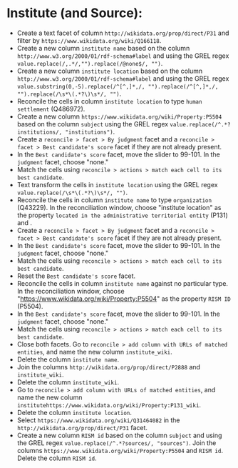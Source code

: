 # Institute (and Source):
- Create a text facet of column `http://wikidata.org/prop/direct/P31` and filter by `https://www.wikidata.org/wiki/Q166118`.
- Create a new column `institute name` based on the column `http://www.w3.org/2000/01/rdf-schema#label` and using the GREL regex `value.replace(/,.*/,"").replace(/@none$/, "")`.
- Create a new column `institute location` based on the column `http://www.w3.org/2000/01/rdf-schema#label` and using the GREL regex `value.substring(0,-5).replace(/^[^,]*,/, "").replace(/^[^,]*,/, "").replace(/\s*\(.*?\)\s*/, "")`.
- Reconcile the cells in column `institute location` to type `human settlement` (Q486972).
- Create a new column `https://www.wikidata.org/wiki/Property:P5504` based on the column `subject` using the GREL regex `value.replace(/^.*?institutions/, "institutions")`.
- Create a `reconcile > facet > By judgment` facet and a `reconcile > facet > Best candidate's score` facet if they are not already present.
- In the `Best candidate's score` facet, move the slider to 99-101. In the `judgment` facet, choose "none."
- Match the cells using `reconcile > actions > match each cell to its best candidate`.
- Text transform the cells in `institute location` using the GREL regex `value.replace(/\s*\(.*?\)\s*/, "")`.
- Reconcile the cells in column `institute name` to type `organization` (Q43229). In the reconciliation window, choose "institute location" as the property `located in the administrative territorial entity` (P131) and .
- Create a `reconcile > facet > By judgment` facet and a `reconcile > facet > Best candidate's score` facet if they are not already present.
- In the `Best candidate's score` facet, move the slider to 99-101. In the `judgment` facet, choose "none."
- Match the cells using `reconcile > actions > match each cell to its best candidate`.
- Reset the `Best candidate's score` facet.
- Reconcile the cells in column `institute name` against no particular type. In the reconciliation window, choose 
"https://www.wikidata.org/wiki/Property:P5504" as the property `RISM ID` (P5504).
- In the `Best candidate's score` facet, move the slider to 99-101. In the `judgment` facet, choose "none."
- Match the cells using `reconcile > actions > match each cell to its best candidate`.
- Close both facets. Go to `reconcile > add column with URLs of matched entities`, and name the new column `institute_wiki`.
- Delete the column `institute name`.
- Join the columns `http://wikidata.org/prop/direct/P2888` and `institute_wiki`.
- Delete the column `institute_wiki`.
- Go to `reconcile > add column with URLs of matched entities`, and name the new column `institutehttps://www.wikidata.org/wiki/Property:P131_wiki`.
- Delete the column `institute location`.
- Select `https://www.wikidata.org/wiki/Q31464082` in the `http://wikidata.org/prop/direct/P31` facet.
- Create a new column `RISM id` based on the column `subject` and using the GREL regex `value.replace(/^.*?sources/, "sources")`.
Join the columns `https://www.wikidata.org/wiki/Property:P5504` and `RISM id`.
Delete the column `RISM id`.